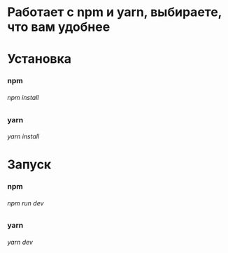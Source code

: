 # Работает с npm и yarn, выбираете, что вам удобнее

# Установка

### npm

###### npm install

### yarn

###### yarn install


# Запуск

### npm

###### npm run dev

### yarn

###### yarn dev
